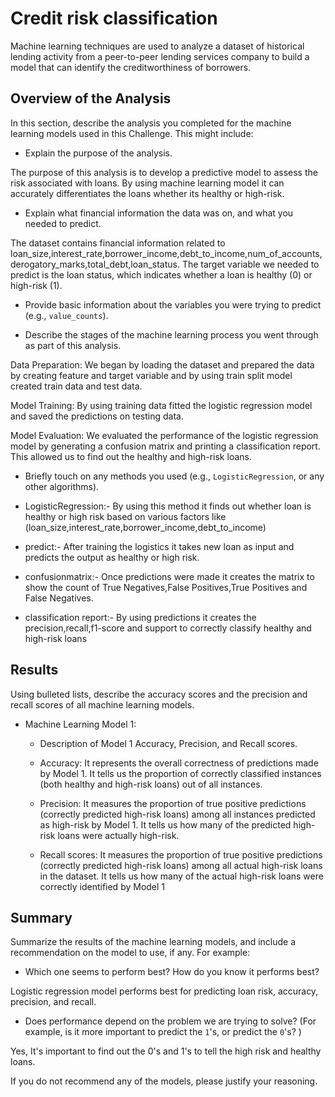 # Credit risk classification

Machine learning techniques are used to analyze a dataset of historical lending activity from a peer-to-peer lending services company to build a model that can identify the creditworthiness of borrowers.

## Overview of the Analysis

In this section, describe the analysis you completed for the machine learning models used in this Challenge. This might include:

* Explain the purpose of the analysis.

The purpose of this analysis is to develop a predictive model to  assess the risk associated with loans. 
By using machine learning model it can accurately differentiates the loans whether its healthy or high-risk.

* Explain what financial information the data was on, and what you needed to predict.

The dataset contains financial information related to loan_size,interest_rate,borrower_income,debt_to_income,num_of_accounts,derogatory_marks,total_debt,loan_status. 
The target variable we needed to predict is the loan status, which indicates whether a loan is healthy (0) or high-risk (1).

* Provide basic information about the variables you were trying to predict (e.g., `value_counts`).


* Describe the stages of the machine learning process you went through as part of this analysis.

Data Preparation: We began by loading the dataset and prepared the data by creating feature and target variable and by using train split model created train data and test data.

Model Training: By using training data fitted the logistic regression model and saved the predictions on testing data.

Model Evaluation: We evaluated the performance of the logistic regression model by generating a confusion matrix and printing a classification report. This allowed us to find out the healthy and high-risk loans.

* Briefly touch on any methods you used (e.g., `LogisticRegression`, or any other algorithms).

* LogisticRegression:- By using this method it finds out whether loan is healthy or high risk based on various factors like (loan_size,interest_rate,borrower_income,debt_to_income)
* predict:- After training the logistics it takes new loan as input and predicts the output as healthy or high risk.
* confusionmatrix:- Once predictions were made it creates the matrix to show the count of True Negatives,False Positives,True Positives and False Negatives.
* classification report:- By using predictions it creates the precision,recall,f1-score and support to correctly classify healthy and high-risk loans


## Results

Using bulleted lists, describe the accuracy scores and the precision and recall scores of all machine learning models.

* Machine Learning Model 1:
    * Description of Model 1 Accuracy, Precision, and Recall scores.

    * Accuracy: It represents the overall correctness of predictions made by Model 1. It tells us the proportion of correctly classified instances (both healthy and high-risk loans) out of all instances. 
    * Precision: It measures the proportion of true positive predictions (correctly predicted high-risk loans) among all instances predicted as high-risk by Model 1. It tells us how many of the predicted high-risk loans were actually high-risk.
    * Recall scores: It measures the proportion of true positive predictions (correctly predicted high-risk loans) among all actual high-risk loans in the dataset. It tells us how many of the actual high-risk loans were correctly identified by Model 1

## Summary

Summarize the results of the machine learning models, and include a recommendation on the model to use, if any. For example:

* Which one seems to perform best? How do you know it performs best?

Logistic regression model performs best for predicting loan risk, accuracy, precision, and recall.

* Does performance depend on the problem we are trying to solve? (For example, is it more important to predict the `1`'s, or predict the `0`'s? )

Yes, It's important to find out the 0's and 1's to tell the high risk and healthy loans.

If you do not recommend any of the models, please justify your reasoning.
